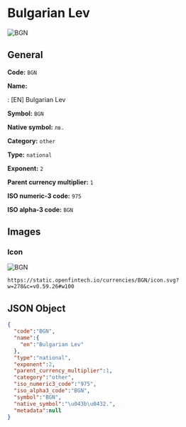 
# Bulgarian Lev 
![BGN](https://static.openfintech.io/currencies/BGN/icon.svg?w=278&c=v0.59.26#w100)  

## General 
 
**Code:** `BGN` 
 
**Name:** 
 
:	[EN] Bulgarian Lev 
 
**Symbol:** `BGN` 
 
**Native symbol:** `лв.` 
 
**Category:** `other` 
 
**Type:** `national` 
 
**Exponent:** `2` 
 
**Parent currency multiplier:** `1` 
 
**ISO numeric-3 code:** `975` 
 
**ISO alpha-3 code:** `BGN` 
 

## Images 

### Icon 
 
![BGN](https://static.openfintech.io/currencies/BGN/icon.svg?w=278&c=v0.59.26#w100)  

```
https://static.openfintech.io/currencies/BGN/icon.svg?w=278&c=v0.59.26#w100
```  

## JSON Object 

```json
{
  "code":"BGN",
  "name":{
    "en":"Bulgarian Lev"
  },
  "type":"national",
  "exponent":2,
  "parent_currency_multiplier":1,
  "category":"other",
  "iso_numeric3_code":"975",
  "iso_alpha3_code":"BGN",
  "symbol":"BGN",
  "native_symbol":"\u043b\u0432.",
  "metadata":null
}
```  
